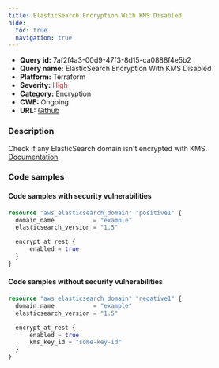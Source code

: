 ```yaml
---
title: ElasticSearch Encryption With KMS Disabled
hide:
  toc: true
  navigation: true
---
```


<style>
  .highlight .hll {
    background-color: #ff171742;
  }
  .md-content {
    max-width: 1100px;
    margin: 0 auto;
  }
</style>

-   **Query id:** 7af2f4a3-00d9-47f3-8d15-ca0888f4e5b2
-   **Query name:** ElasticSearch Encryption With KMS Disabled
-   **Platform:** Terraform
-   **Severity:** <span style="color:#bb2124">High</span>
-   **Category:** Encryption
-   **CWE:** Ongoing
-   **URL:** [Github](https://github.com/DataDog/kics/tree/master/assets/queries/terraform/aws/elasticsearch_encryption_with_kms_is_disabled)

### Description
Check if any ElasticSearch domain isn't encrypted with KMS.<br>
[Documentation](https://registry.terraform.io/providers/hashicorp/aws/latest/docs/resources/elasticsearch_domain)

### Code samples
#### Code samples with security vulnerabilities
```tf title="Positive test num. 1 - tf file" hl_lines="5"
resource "aws_elasticsearch_domain" "positive1" {
  domain_name           = "example"
  elasticsearch_version = "1.5"

  encrypt_at_rest {
      enabled = true
  }
}
```


#### Code samples without security vulnerabilities
```tf title="Negative test num. 1 - tf file"
resource "aws_elasticsearch_domain" "negative1" {
  domain_name           = "example"
  elasticsearch_version = "1.5"

  encrypt_at_rest {
      enabled = true
      kms_key_id = "some-key-id"
  }
}
```
